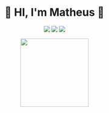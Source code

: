 <div align="center" >
  
  <h1> 🙏
HI, I'm Matheus 🙏
</h1>

</div>
 
<div  align="center"> 
  
  <a href="https://instagram.com/matheus_2830" target="_blank"><img src="https://img.shields.io/badge/-Instagram-%23E4405F?style=for-the-badge&logo=instagram&logoColor=white" target="_blank"></a>
  <a href = "Matheusroodrigues.47@gmail.com"><img src="https://img.shields.io/badge/-Gmail-%23333?style=for-the-badge&logo=gmail&logoColor=white" target="_blank"></a>
  <a href="https://www.linkedin.com/in/" target="_blank"><img src="https://img.shields.io/badge/-LinkedIn-%230077B5?style=for-the-badge&logo=linkedin&logoColor=white" target="_blank"></a> 
 
  
  
  <!--about me-->
  
  
  
  
  
  
  
  

<div align="center">
 
  <img height="180em" src="https://github-readme-stats.vercel.app/api/top-langs/?username=MatheusSRodrigues1&layout=compact&langs_count=7&theme=github_dark"/>
</div> 

  ##
<!--
  ![Snake animation](https://github.com/MatheusSRodrigues1/rafaballerini/blob/output/github-contribution-grid-snake.svg)-->
 

  


